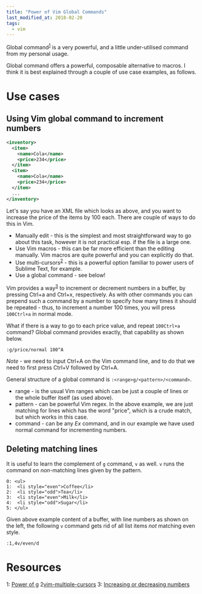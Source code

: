 ```yaml
---
title: "Power of Vim Global Commands"
last_modified_at: 2018-02-20
tags:
  - vim
---
```


Global command<sup>[1](#vim-globals)</sup> is a very powerful, and a little
under-utilised command from my personal usage.

Global command offers a powerful, composable alternative to macros. I think it
is best explained through a couple of use case examples, as follows.

# Use cases

## Using Vim global command to increment numbers

```xml
<inventory>
  <item>
    <name>Cola</name>
    <price>234</price>
  </item>
  <item>
    <name>Cola</name>
    <price>234</price>
  </item>
  ...
</inventory>
```

Let's say you have an XML file which looks as above, and you want to increase
the price of the items by 100 each. There are couple of ways to do this in Vim.
- Manually edit - this is the simplest and most straightforward way to go about
  this task, however it is not practical esp. if the file is a large one.
- Use Vim macros - this can be far more efficient than the editing manually.
  Vim macros are quite powerful and you can explicitly do that.
- Use multi-cursors<sup>[2](#vim-multi-cursor)</sup> - this is a powerful
  option familiar to power users of Sublime Text, for example.
- Use a global command - see below!


Vim provides a way<sup>[3](#vim-inc-dec)</sup> to increment or decrement numbers
in a buffer, by pressing Ctrl+a and Ctrl+x, respectively. As with other commands
you can prepend such a command by a number to specify how many times it should
be repeated - thus, to increment a number 100 times, you will press `100Ctrl+a`
in normal mode.

What if there is a way to go to each price value, and repeat `100Ctrl+a`
command? Global command provides exactly, that capability as shown below.

```
:g/price/normal 100^A
```

*Note* - we need to input Ctrl+A on the Vim command line, and to do that we need
to first press Ctrl+V followed by Ctrl+A.

General structure of a global command is `:<range>g/<pattern>/<command>`.
- range - is the usual Vim ranges which can be just a couple of lines or the
  whole buffer itself (as used above).
- pattern - can be powerful Vim regex. In the above example, we are just
  matching for lines which has the word "price", which is a crude match, but
  which works in this case.
- command - can be any *Ex* command, and in our example we have used normal
  command for incrementing numbers.
  
## Deleting matching lines

It is useful to learn the complement of `g` command, `v` as well. `v` runs the
command on *non*-matching lines given by the pattern.

```
0: <ul>
1:  <li style="even">Coffee</li>
2:  <li style="odd">Tea</li>
3:  <li style="even">Milk</li>
4:  <li style="odd">Sugar</li>
5: </ul>
```

Given above example content of a buffer, with line numbers as shown on the left,
the following `v` command gets rid of all list items *not* matching even style.

```
:1,4v/even/d
```

# Resources

<a name="vim-globals">1</a>: [Power of g](http://vim.wikia.com/wiki/Power_of_g)
<a name="vim-multi-cursors">2</a>[vim-multiple-cursors](https://github.com/terryma/vim-multiple-cursors)
<a name="vim-inc-dec">3</a>: [Increasing or decreasing numbers](http://vim.wikia.com/wiki/Increasing_or_decreasing_numbers)

